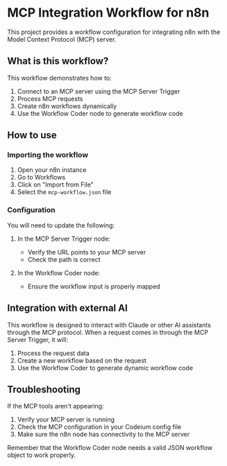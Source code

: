 # MCP Integration Workflow for n8n

This project provides a workflow configuration for integrating n8n with the Model Context Protocol (MCP) server.

## What is this workflow?

This workflow demonstrates how to:
1. Connect to an MCP server using the MCP Server Trigger
2. Process MCP requests
3. Create n8n workflows dynamically
4. Use the Workflow Coder node to generate workflow code

## How to use

### Importing the workflow

1. Open your n8n instance
2. Go to Workflows
3. Click on "Import from File"
4. Select the `mcp-workflow.json` file

### Configuration

You will need to update the following:

1. In the MCP Server Trigger node:
   - Verify the URL points to your MCP server
   - Check the path is correct

2. In the Workflow Coder node:
   - Ensure the workflow input is properly mapped

## Integration with external AI

This workflow is designed to interact with Claude or other AI assistants through the MCP protocol. When a request comes in through the MCP Server Trigger, it will:

1. Process the request data
2. Create a new workflow based on the request
3. Use the Workflow Coder to generate dynamic workflow code

## Troubleshooting

If the MCP tools aren't appearing:
1. Verify your MCP server is running
2. Check the MCP configuration in your Codeium config file
3. Make sure the n8n node has connectivity to the MCP server

Remember that the Workflow Coder node needs a valid JSON workflow object to work properly.